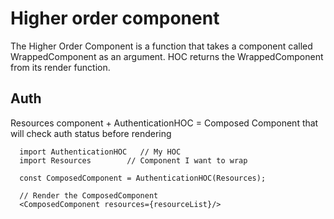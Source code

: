 # Higher order component
The Higher Order Component is a function that takes a component called WrappedComponent as an argument. 
HOC returns the WrappedComponent from its render function. 


## Auth
  Resources component + AuthenticationHOC = Composed Component that will check auth status before rendering

```
  import AuthenticationHOC   // My HOC
  import Resources        // Component I want to wrap
  
  const ComposedComponent = AuthenticationHOC(Resources);
 
  // Render the ComposedComponent
  <ComposedComponent resources={resourceList}/>
 ```


 